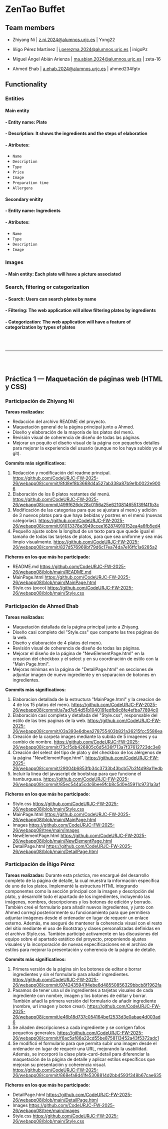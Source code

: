 # ZenTao Buffet

## Team members

- Zhiyang Ni | z.ni.2024@alumnos.urjc.es | Yxng22

- Iñigo Pérez Martínez | i.perezma.2024@alumnos.urjc.es | inigoPz

- Miguel Ángel Abián Arienza | ma.abian.2024@alumnos.urjc.es | zeta-16

- Ahmed Ehab | a.ehab.2024@alumnos.urjc.es | ahmed234fgtv 

## Functionality

### Entities

#### Main entity
#### - Entity name: Plate
#### - Description: It shows the ingredients and the steps of elaboration
#### - Atributes:
  - `Name`
  - `Description`
  - `Type`
  - `Price`
  - `Image`
  - `Preparation time`
  - `Allergens`

#### Secondary enitity
#### - Entity name: Ingredients
#### - Atributes:
  - `Name`
  - `Type`
  - `Description`
  - `Image`
  
### Images
#### - Main entity: Each plate will have a picture associated

### Search, filtering or categorization
#### - Search: Users can search plates by name 
#### - Filtering: The web application will allow filtering plates by ingredients
#### - Categorization: The web application will have a feature of categorization by types of plates
<br>
<br>

---
<br>
<br>

## Práctica 1 — Maquetación de páginas web (HTML y CSS)
### Participación de Zhiyang Ni
**Tareas realizadas:**
- Redacción del archivo README del proyecto.
- Maquetación general de la página principal junto a Ahmed.
- Diseño y elaboración de la mayoría de los platos del menú.
- Revisión visual de coherencia de diseño de todas las páginas.
- Mejorar un poquito el diseño visual de la página con pequeños detalles para mejorar la experiencia del usuario (aunque no los haya subido yo al git). 

**Commits más significativos:**
1. Redacción y modificación del readme principal. https://github.com/CodeURJC-FW-2025-26/webapp08/commit/8fd8ef8b3668d4a527ab338a87b9e1b0022e9006
2. Elaboración de los 8 platos restantes del menú. https://github.com/CodeURJC-FW-2025-26/webapp08/commit/499f626dc28c0156a25e6210814655139f4f1b3c
3. Modificación de las categorías para que se ajustara al menú y adición de 3 nuevos platos para que haya bebidas y postres en el menú (nuevas categorías). 
https://github.com/CodeURJC-FW-2025-26/webapp08/commit/91013378e3949ccee162874910152ea4a6fb5ed4
4. Pequeño ajuste sobre la longitud de un texto para que quede igual el tamaño de todas las tarjetas de platos, para que sea uniforme y sea más limpio visualmente. 
https://github.com/CodeURJC-FW-2025-26/webapp08/commit/827d576969bf79d6c17ea74da7e16ffc1a6285a2

**Ficheros en los que más he participado:**
- README.md https://github.com/CodeURJC-FW-2025-26/webapp08/blob/main/README.md
- MainPage.html https://github.com/CodeURJC-FW-2025-26/webapp08/blob/main/MainPage.html
- Style.css (poco) https://github.com/CodeURJC-FW-2025-26/webapp08/blob/main/Style.css

### Participación de Ahmed Ehab
**Tareas realizadas:**
- Maquetación detallada de la página principal junto a Zhiyang.
- Diseño casi completo del "Style.css" que comparte las tres páginas de la web.
- Diseño y elaboración de 4 platos del menú.
- Revisión visual de coherencia de diseño de todas las páginas.
- Mejorar el diseño de la página de "NewElementPage.html" en la creacion del checkbox y el select y en su coordinación de estilo con la "Main Page.html".
- Mejoras mínimas en la página de "DetailPage.html" en secciones de adjuntar imagen de nuevo ingrediente y en separacion de botones en ingredientes.

**Commits más significativos:**
1. Elaboracion detallada de la estructura "MainPage.html" y la creacion de 4 de los 15 platos del menú. https://github.com/CodeURJC-FW-2025-26/webapp08/commit/a7ad7e54d51b1040191edfb9c8fe4efba77894c0
2. Elaboración casi completa y detallada del "Style.css", responsable del estilo de las tres paginas de la web. https://github.com/CodeURJC-FW-2025-26/webapp08/commit/03a393e6dbea278755403b821a36215fcc5586ea
3. Creación de la carpeta images mediante la subida de 5 imagenes y su cambio de nombre. https://github.com/CodeURJC-FW-2025-26/webapp08/commit/73c15db426805c6d5436f713a7f37612723dc3e8
4. Creación del select del tipo de plato y del checkbox de los alérgenos de la página "NewElementPage.html". https://github.com/CodeURJC-FW-2025-26/webapp08/commit/29004b6853fb34c3733b43bcb57b3f4d98a11edb
5. Incluir la linea del javascript de bootstrap para que funcione el hamburguesa. https://github.com/CodeURJC-FW-2025-26/webapp08/commit/85ec544a5cdc6bee9fcb8c5d0e45911c9731a3af

**Ficheros en los que más he participado:**
- Style.css https://github.com/CodeURJC-FW-2025-26/webapp08/blob/main/Style.css
- MainPage.html https://github.com/CodeURJC-FW-2025-26/webapp08/blob/main/MainPage.html
- Images https://github.com/CodeURJC-FW-2025-26/webapp08/tree/main/images
- NewElementPage.html https://github.com/CodeURJC-FW-2025-26/webapp08/blob/main/NewElementPage.html
- DetailPage.html https://github.com/CodeURJC-FW-2025-26/webapp08/blob/main/DetailPage.html

### Participación de Íñigo Pérez
**Tareas realizadas:**
Durante esta práctica, me encargué del desarrollo completo de la página de detalle, la cual muestra la información específica de uno de los platos. Implementé la estructura HTML integrando componentes como la sección principal con la imagen y descripción del plato, y desarrollé todo el apartado de los ingredientes, incluyendo las imágenes, nombres, descripciones y los botones de edición y borrado. También creé el formulario para añadir nuevos ingredientes, y junto con Ahmed corregí posteriormente su funcionamiento para que permitiera adjuntar imágenes desde el ordenador en lugar de requerir un enlace externo. Además, me aseguré de mantener la coherencia visual con el resto del sitio mediante el uso de Bootstrap y clases personalizadas definidas en el archivo Style.css. También participé activamente en las discusiones del equipo sobre el apartado estético del proyecto, proponiendo ajustes visuales y la incorporación de nuevas especificaciones en el archivo de estilos para mejorar la presentación y coherencia de la página de detalle.

**Commits más significativos:**
1. Primera versión de la página sin los botones de editar o borrar ingredientes y sin el formulario para añadir ingredientes. 
   https://github.com/CodeURJC-FW-2025-26/webapp08/commit/9742435941f4ebe6d48550856329bbcb8f1962fa
2. Pasamos de tener una ul de ingredientes a tarjetas visuales de cada ingrediente con nombre, imagen y los botones de editar y borrar.
   También añadí la primera versión del formulario de añadir ingrediente (nombre, url imagen y boton crear). 
   https://github.com/CodeURJC-FW-2025-26/webapp08/commit/e46b18d737c054164bef2533d3e0abae4d003ad6
3. Se añaden descripciones a cada ingrediente y se corrigen fallos pequeños generales. 
   https://github.com/CodeURJC-FW-2025-26/webapp08/commit/f6ac5af86a22cd55be8758113452a43f5372adc1
4. Se modificó el formulario para que permita subir una imagen desde el ordenador en lugar de requerir una URL, mejorando la usabilidad. Además, se incorporó la clase plate-card-detail para diferenciar la maquetación de      la página de detalle y aplicar estilos específicos que mejoran su presentación y coherencia visual.  
   https://github.com/CodeURJC-FW-2025-26/webapp08/commit/868efa8d41fe5308814d2bb4593f348b67cae635
  

**Ficheros en los que más he participado:**
- DetailPage.html https://github.com/CodeURJC-FW-2025-26/webapp08/blob/main/DetailPage.html
- Images https://github.com/CodeURJC-FW-2025-26/webapp08/tree/main/images
- Style.css https://github.com/CodeURJC-FW-2025-26/webapp08/blob/main/Style.css

